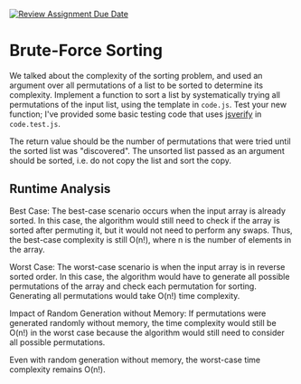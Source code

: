 [![Review Assignment Due Date](https://classroom.github.com/assets/deadline-readme-button-24ddc0f5d75046c5622901739e7c5dd533143b0c8e959d652212380cedb1ea36.svg)](https://classroom.github.com/a/7eEMzrNd)
# Brute-Force Sorting

We talked about the complexity of the sorting problem, and used an argument over
all permutations of a list to be sorted to determine its complexity. Implement
a function to sort a list by systematically trying all permutations of the input
list, using the template in `code.js`. Test your new function; I've provided
some basic testing code that uses [jsverify](https://jsverify.github.io/) in
`code.test.js`.

The return value should be the number of permutations that were tried until the
sorted list was "discovered". The unsorted list passed as an argument should be
sorted, i.e. do not copy the list and sort the copy.

## Runtime Analysis

Best Case: The best-case scenario occurs when the input array is already sorted. In this case, the algorithm would still need to check if the array is sorted after permuting it, but it would not need to perform any swaps. Thus, the best-case complexity is still O(n!), where n is the number of elements in the array.

Worst Case: The worst-case scenario is when the input array is in reverse sorted order. In this case, the algorithm would have to generate all possible permutations of the array and check each permutation for sorting. Generating all permutations would take O(n!) time complexity.

Impact of Random Generation without Memory:
If permutations were generated randomly without memory, the time complexity would still be O(n!) in the worst case because the algorithm would still need to consider all possible permutations.

Even with random generation without memory, the worst-case time complexity remains O(n!). 
